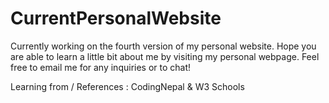 # CurrentPersonalWebsite
Currently working on the fourth version of my personal website. Hope you are able to learn a little bit about me by visiting my personal webpage. Feel free to email me for any inquiries or to chat!































Learning from / References : CodingNepal & W3 Schools 
